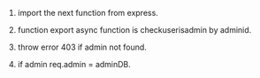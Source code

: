 1. import the next function from express.

2. function export async function is checkuserisadmin by adminid.

3. throw error 403 if admin not found.

4. if admin req.admin = adminDB.
